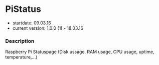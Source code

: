 # PiStatus

- startdate: 09.03.16
- current version: 1.0.0 (1) - 18.03.16

### Description

Raspberry Pi Statuspage (Disk ussage, RAM usage, CPU usage, uptime, temperature,...)